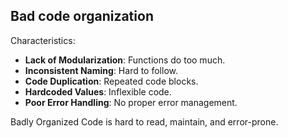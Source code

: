 ## Bad code organization

Characteristics:

- **Lack of Modularization**: Functions do too much.
- **Inconsistent Naming**: Hard to follow.
- **Code Duplication**: Repeated code blocks.
- **Hardcoded Values**: Inflexible code.
- **Poor Error Handling**: No proper error management.

Badly Organized Code is hard to read, maintain, and error-prone.